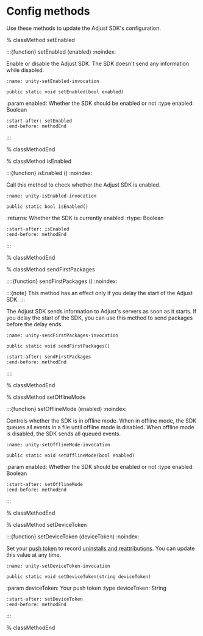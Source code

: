 # Config methods

Use these methods to update the Adjust SDK's configuration.

% classMethod setEnabled

:::{function} setEnabled (enabled)
:noindex:

Enable or disable the Adjust SDK. The SDK doesn't send any information while disabled.

```{code-block} cs
:name: unity-setEnabled-invocation

public static void setEnabled(bool enabled)
```

:param enabled: Whether the SDK should be enabled or not
:type enabled: Boolean

```{include} /unity/fragments/Adjust.md
:start-after: setEnabled
:end-before: methodEnd
```

:::

% classMethodEnd

% classMethod isEnabled

:::{function} isEnabled ()
:noindex:

Call this method to check whether the Adjust SDK is enabled.

```{code-block} cs
:name: unity-isEnabled-invocation

public static bool isEnabled()
```

:returns: Whether the SDK is currently enabled
:rtype: Boolean

```{include} /unity/fragments/Adjust.md
:start-after: isEnabled
:end-before: methodEnd
```

:::

% classMethodEnd

% classMethod sendFirstPackages

::::{function} sendFirstPackages ()
:noindex:

:::{note}
This method has an effect only if you delay the start of the Adjust SDK.
:::

The Adjust SDK sends information to Adjust's servers as soon as it starts. If you delay the start of the SDK, you can use this method to send packages before the delay ends.

```{code-block} cs
:name: unity-sendFirstPackages-invocation

public static void sendFirstPackages()
```

```{include} /unity/fragments/Adjust.md
:start-after: sendFirstPackages
:end-before: methodEnd
```

::::

% classMethodEnd

% classMethod setOfflineMode

:::{function} setOfflineMode (enabled)
:noindex:

Controls whether the SDK is in offline mode. When in offline mode, the SDK queues all events in a file until offline mode is disabled. When offline mode is disabled, the SDK sends all queued events.

```{code-block} cs
:name: unity-setOfflineMode-invocation

public static void setOfflineMode(bool enabled)
```

:param enabled: Whether the SDK should be enabled or not
:type enabled: Boolean

```{include} /unity/fragments/Adjust.md
:start-after: setOfflineMode
:end-before: methodEnd
```

:::

% classMethodEnd

% classMethod setDeviceToken

:::{function} setDeviceToken (deviceToken)
:noindex:

Set your [push token](https://help.adjust.com/en/article/push-notifications) to record [uninstalls and reattributions](https://help.adjust.com/en/article/uninstalls-reinstalls). You can update this value at any time.

```{code-block} cs
:name: unity-setDeviceToken-invocation

public static void setDeviceToken(string deviceToken)
```

:param deviceToken: Your push token
:type deviceToken: String

```{include} /unity/fragments/Adjust.md
:start-after: setDeviceToken
:end-before: methodEnd
```

:::

% classMethodEnd
